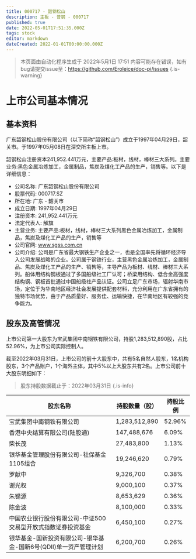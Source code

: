 ```yaml
---
title: 000717 - 韶钢松山
description: 主板 - 普钢 - 000717
published: true
date: 2022-05-01T17:51:35.000Z
tags: stock
editor: markdown
dateCreated: 2022-01-01T00:00:00.000Z
---
```


> 本页面由自动化程序生成于 2022年5月1日 17:51
> 内容可能存在错误，如有bug请提交issue至：https://github.com/Eroleice/doc-pi/issues
{.is-warning}

# 上市公司基本情况

## 基本资料

广东韶钢松山股份有限公司（以下简称“韶钢松山”）成立于1997年04月29日，韶关市。于1997年05月08日在深交所主板上市。

韶钢松山注册资本241,952.441万元，主要产品:板材，线材，棒材三大系列。主要业务:黑色金属冶炼加工，金属制品，焦炭及煤化工产品的生产，销售等。以下是详细信息：

- 公司名称: 广东韶钢松山股份有限公司
- 股票代码: 000717.SZ
- 所在地: 广东 - 韶关市
- 成立日期: 1997年04月29日
- 注册资本: 241,952.441万元
- 法定代表人: 解旗
- 主营业务: 主要产品:板材，线材，棒材三大系列黑色金属冶炼加工，金属制品，焦炭及煤化工产品的生产，销售等
- 公司官网: www.sgss.com.cn
- 公司介绍: 公司是广东省最大钢铁生产企业之一，也是全国率先将循环经济导入公司发展战略的企业。公司属于钢铁行业，主营黑色金属冶炼加工，金属制品、焦炭及煤化工产品的生产、销售等，主导产品为板材、线材、棒材三大系列。船体用结构钢板通过了多国船级社工厂认可；桥梁用结构、低合金高强度结构钢、钢板首批通过中国船级社产品认证。公司立足广东市场，辐射华南市场，定位于为华南地区经济社会发展提供配套材料，充分利用在广东省拥有的独特市场优势，由于产品质量好、服务佳、运输快捷，在华南地区有较强的竞争能力。


## 股东及高管情况

上市公司第一大股东为宝武集团中南钢铁有限公司，持股1,283,512,890股，占比52.96%，为上市公司实际控制人。

截至2022年03月31日，上市公司的前十大股东中，共有5名自然人股东，1名机构股东，3个产品账户，1个海外主体，其中5%以上大股东共有2名。上市公司前十大股东明细如下：

> 股东持股数据截止于：2022年03月31日
{.is-info}

| 股东名称 | 持股数量（股） | 持股比例 |
| --- | --- | --- |
| 宝武集团中南钢铁有限公司 | 1,283,512,890 | 52.96% |
| 香港中央结算有限公司(陆股通) | 147,488,676 | 6.09% |
| 柴长茂 | 27,483,800 | 1.13% |
| 银华基金管理股份有限公司-社保基金1105组合 | 19,246,620 | 0.79% |
| 罗献中 | 9,326,700 | 0.38% |
| 谢光权 | 9,000,100 | 0.37% |
| 朱锡源 | 8,653,629 | 0.36% |
| 陈金波 | 8,100,000 | 0.33% |
| 中国农业银行股份有限公司-中证500交易型开放式指数证券投资基金 | 6,450,100 | 0.27% |
| 银华基金-国新投资有限公司-银华基金-国新6号(QDII)单一资产管理计划 | 6,200,700 | 0.26% |




